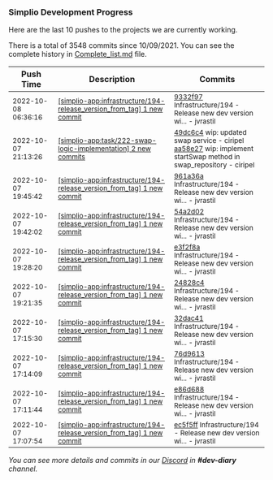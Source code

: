 
### Simplio Development Progress

Here are the last 10 pushes to the projects we are currently working.

There is a total of 3548 commits since 10/09/2021. You can see the complete history in
 [Complete_list.md](Complete_list.md) file.

| Push Time | Description | Commits |
| --- | --- | --- |
| <sub>2022-10-08 06:36:16</sub> | <sub>[[simplio-app:infrastructure/194\-release\_version\_from\_tag] 1 new commit](https://github.com/SimplioOfficial/simplio-app/commit/9332f9735f4258d1263cf285bd8288cf96e43c73)</sub> | <sub>[9332f97](https://github.com/SimplioOfficial/simplio-app/commit/9332f9735f4258d1263cf285bd8288cf96e43c73) Infrastructure/194 - Release new dev version wi... - jvrastil</sub> |
| <sub>2022-10-07 21:13:26</sub> | <sub>[[simplio-app:task/222\-swap\-logic\-implementation] 2 new commits](https://github.com/SimplioOfficial/simplio-app/compare/a86d9cffe88b...aa58e27a520c)</sub> | <sub>[49dc6c4](https://github.com/SimplioOfficial/simplio-app/commit/49dc6c44c4537a95e9ad1a1e8be5c5b49a63a174) wip: updated swap service - ciripel<br>[aa58e27](https://github.com/SimplioOfficial/simplio-app/commit/aa58e27a520c36cd341cfa9c519fe494efd6b589) wip: implement startSwap method in swap_repository - ciripel</sub> |
| <sub>2022-10-07 19:45:42</sub> | <sub>[[simplio-app:infrastructure/194\-release\_version\_from\_tag] 1 new commit](https://github.com/SimplioOfficial/simplio-app/commit/961a36ae6037fe14af673e866b14bec61c173fe7)</sub> | <sub>[961a36a](https://github.com/SimplioOfficial/simplio-app/commit/961a36ae6037fe14af673e866b14bec61c173fe7) Infrastructure/194 - Release new dev version wi... - jvrastil</sub> |
| <sub>2022-10-07 19:42:02</sub> | <sub>[[simplio-app:infrastructure/194\-release\_version\_from\_tag] 1 new commit](https://github.com/SimplioOfficial/simplio-app/commit/54a2d023d076b19cfcfc59b46fc1cf0eedb22389)</sub> | <sub>[54a2d02](https://github.com/SimplioOfficial/simplio-app/commit/54a2d023d076b19cfcfc59b46fc1cf0eedb22389) Infrastructure/194 - Release new dev version wi... - jvrastil</sub> |
| <sub>2022-10-07 19:28:20</sub> | <sub>[[simplio-app:infrastructure/194\-release\_version\_from\_tag] 1 new commit](https://github.com/SimplioOfficial/simplio-app/commit/e3f2f8a83e46d37de94c493821159f9fc32f3cde)</sub> | <sub>[e3f2f8a](https://github.com/SimplioOfficial/simplio-app/commit/e3f2f8a83e46d37de94c493821159f9fc32f3cde) Infrastructure/194 - Release new dev version wi... - jvrastil</sub> |
| <sub>2022-10-07 19:21:35</sub> | <sub>[[simplio-app:infrastructure/194\-release\_version\_from\_tag] 1 new commit](https://github.com/SimplioOfficial/simplio-app/commit/24828c423ef7ebdaf47dffec59f7a51b99199756)</sub> | <sub>[24828c4](https://github.com/SimplioOfficial/simplio-app/commit/24828c423ef7ebdaf47dffec59f7a51b99199756) Infrastructure/194 - Release new dev version wi... - jvrastil</sub> |
| <sub>2022-10-07 17:15:30</sub> | <sub>[[simplio-app:infrastructure/194\-release\_version\_from\_tag] 1 new commit](https://github.com/SimplioOfficial/simplio-app/commit/32dac41a874a22efc18bf270c2c09f1ec92f643d)</sub> | <sub>[32dac41](https://github.com/SimplioOfficial/simplio-app/commit/32dac41a874a22efc18bf270c2c09f1ec92f643d) Infrastructure/194 - Release new dev version wi... - jvrastil</sub> |
| <sub>2022-10-07 17:14:09</sub> | <sub>[[simplio-app:infrastructure/194\-release\_version\_from\_tag] 1 new commit](https://github.com/SimplioOfficial/simplio-app/commit/76d96135930185114aa17ef65b1b01d1fc5abfe3)</sub> | <sub>[76d9613](https://github.com/SimplioOfficial/simplio-app/commit/76d96135930185114aa17ef65b1b01d1fc5abfe3) Infrastructure/194 - Release new dev version wi... - jvrastil</sub> |
| <sub>2022-10-07 17:11:44</sub> | <sub>[[simplio-app:infrastructure/194\-release\_version\_from\_tag] 1 new commit](https://github.com/SimplioOfficial/simplio-app/commit/e86d688f14364735bbbc876c41fc4d354097e3d4)</sub> | <sub>[e86d688](https://github.com/SimplioOfficial/simplio-app/commit/e86d688f14364735bbbc876c41fc4d354097e3d4) Infrastructure/194 - Release new dev version wi... - jvrastil</sub> |
| <sub>2022-10-07 17:07:54</sub> | <sub>[[simplio-app:infrastructure/194\-release\_version\_from\_tag] 1 new commit](https://github.com/SimplioOfficial/simplio-app/commit/ec5f5ff9dacbcea3eed236d252a0be189c6d001c)</sub> | <sub>[ec5f5ff](https://github.com/SimplioOfficial/simplio-app/commit/ec5f5ff9dacbcea3eed236d252a0be189c6d001c) Infrastructure/194 - Release new dev version wi... - jvrastil</sub> |

_You can see more details and commits in our [Discord](https://discord.gg/aKhjuwZmdP) in **#dev-diary** channel._
